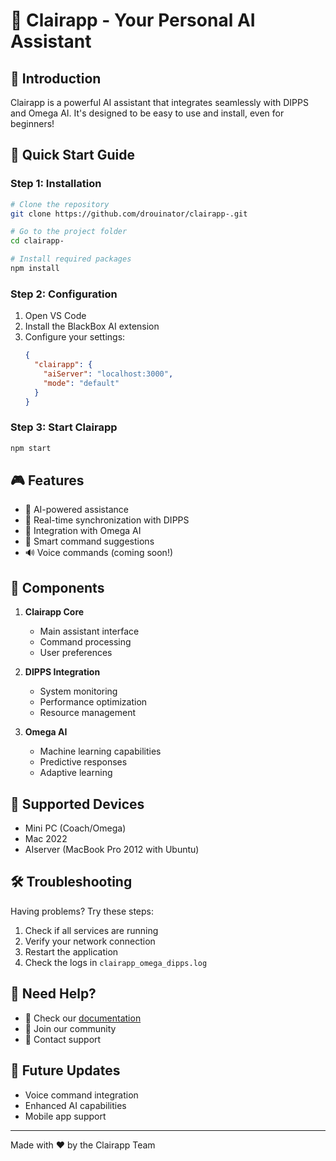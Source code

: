 # 🌟 Clairapp - Your Personal AI Assistant

## 👋 Introduction
Clairapp is a powerful AI assistant that integrates seamlessly with DIPPS and Omega AI. It's designed to be easy to use and install, even for beginners!

## 🚀 Quick Start Guide

### Step 1: Installation
```bash
# Clone the repository
git clone https://github.com/drouinator/clairapp-.git

# Go to the project folder
cd clairapp-

# Install required packages
npm install
```

### Step 2: Configuration
1. Open VS Code
2. Install the BlackBox AI extension
3. Configure your settings:
   ```json
   {
     "clairapp": {
       "aiServer": "localhost:3000",
       "mode": "default"
     }
   }
   ```

### Step 3: Start Clairapp
```bash
npm start
```

## 🎮 Features
- 🤖 AI-powered assistance
- 🔄 Real-time synchronization with DIPPS
- 🧠 Integration with Omega AI
- 🎯 Smart command suggestions
- 🔊 Voice commands (coming soon!)

## 🔧 Components
1. **Clairapp Core**
   - Main assistant interface
   - Command processing
   - User preferences

2. **DIPPS Integration**
   - System monitoring
   - Performance optimization
   - Resource management

3. **Omega AI**
   - Machine learning capabilities
   - Predictive responses
   - Adaptive learning

## 📱 Supported Devices
- Mini PC (Coach/Omega)
- Mac 2022
- AIserver (MacBook Pro 2012 with Ubuntu)

## 🛠️ Troubleshooting
Having problems? Try these steps:
1. Check if all services are running
2. Verify your network connection
3. Restart the application
4. Check the logs in `clairapp_omega_dipps.log`

## 🤝 Need Help?
- 📖 Check our [documentation](./docs)
- 💬 Join our community
- 📧 Contact support

## 🎯 Future Updates
- Voice command integration
- Enhanced AI capabilities
- Mobile app support

---
Made with ❤️ by the Clairapp Team
